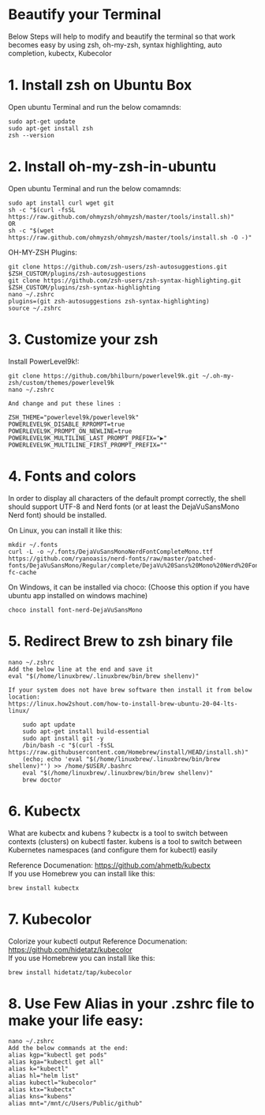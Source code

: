 # Beautify your Terminal
Below Steps will help to modify and beautify the terminal so that work becomes easy by using zsh, oh-my-zsh, syntax highlighting, auto completion, kubectx, Kubecolor 

# 1. Install zsh on Ubuntu Box
Open ubuntu Terminal and run the below comamnds:  

    sudo apt-get update
    sudo apt-get install zsh
    zsh --version


# 2. Install oh-my-zsh-in-ubuntu
Open ubuntu Terminal and run the below comamnds:  

    sudo apt install curl wget git
    sh -c "$(curl -fsSL https://raw.github.com/ohmyzsh/ohmyzsh/master/tools/install.sh)"
    OR
    sh -c "$(wget https://raw.github.com/ohmyzsh/ohmyzsh/master/tools/install.sh -O -)"

OH-MY-ZSH Plugins:  

    git clone https://github.com/zsh-users/zsh-autosuggestions.git $ZSH_CUSTOM/plugins/zsh-autosuggestions
    git clone https://github.com/zsh-users/zsh-syntax-highlighting.git $ZSH_CUSTOM/plugins/zsh-syntax-highlighting
    nano ~/.zshrc
    plugins=(git zsh-autosuggestions zsh-syntax-highlighting)
    source ~/.zshrc

# 3. Customize your zsh 
Install PowerLevel9k!:

    git clone https://github.com/bhilburn/powerlevel9k.git ~/.oh-my-zsh/custom/themes/powerlevel9k
    nano ~/.zshrc

    And change and put these lines :

    ZSH_THEME="powerlevel9k/powerlevel9k"
    POWERLEVEL9K_DISABLE_RPROMPT=true
    POWERLEVEL9K_PROMPT_ON_NEWLINE=true
    POWERLEVEL9K_MULTILINE_LAST_PROMPT_PREFIX="▶"
    POWERLEVEL9K_MULTILINE_FIRST_PROMPT_PREFIX=""

# 4. Fonts and colors
In order to display all characters of the default prompt correctly, the shell should support UTF-8 and Nerd fonts (or at least the DejaVuSansMono Nerd font) should be installed. 

On Linux, you can install it like this:

    mkdir ~/.fonts
    curl -L -o ~/.fonts/DejaVuSansMonoNerdFontCompleteMono.ttf https://github.com/ryanoasis/nerd-fonts/raw/master/patched-fonts/DejaVuSansMono/Regular/complete/DejaVu%20Sans%20Mono%20Nerd%20Font%20Complete%20Mono.ttf
    fc-cache

On Windows, it can be installed via choco: (Choose this option if you have ubuntu app installed on windows machine)  

    choco install font-nerd-DejaVuSansMono

# 5. Redirect Brew to zsh binary file

    nano ~/.zshrc
    Add the below line at the end and save it
    eval "$(/home/linuxbrew/.linuxbrew/bin/brew shellenv)"

    If your system does not have brew software then install it from below location:
    https://linux.how2shout.com/how-to-install-brew-ubuntu-20-04-lts-linux/  

        sudo apt update
        sudo apt-get install build-essential
        sudo apt install git -y
        /bin/bash -c "$(curl -fsSL https://raw.githubusercontent.com/Homebrew/install/HEAD/install.sh)"
        (echo; echo 'eval "$(/home/linuxbrew/.linuxbrew/bin/brew shellenv)"') >> /home/$USER/.bashrc
        eval "$(/home/linuxbrew/.linuxbrew/bin/brew shellenv)"
        brew doctor

# 6. Kubectx
What are kubectx and kubens ?
kubectx is a tool to switch between contexts (clusters) on kubectl faster.
kubens is a tool to switch between Kubernetes namespaces (and configure them for kubectl) easily

Reference Documenation: https://github.com/ahmetb/kubectx  
If you use Homebrew you can install like this:  

    brew install kubectx

# 7. Kubecolor
Colorize your kubectl output
Reference Documenation: https://github.com/hidetatz/kubecolor  
If you use Homebrew you can install like this:  

    brew install hidetatz/tap/kubecolor

# 8. Use Few Alias in your .zshrc file to make your life easy:
    nano ~/.zshrc
    Add the below commands at the end:
    alias kgp="kubectl get pods"
    alias kga="kubectl get all"
    alias k="kubectl"
    alias hl="helm list"
    alias kubectl="kubecolor"
    alias ktx="kubectx"
    alias kns="kubens"
    alias mnt="/mnt/c/Users/Public/github"


